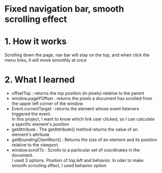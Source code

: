 # Fixed navigation bar, smooth scrolling effect 

# 1. How it works 
Scrolling down the page, nav bar will stay on the top, and when click the menu links, it will move smoothly at once 

# 2. What I learned 
 - offsetTop : returns the top position (in pixels) relative to the parent <br>
 - window.pageYOffset : returns the pixels a document has scrolled from the upper left corner of the window.<br>
 - Event.currentTarget : returns the element whose event listeners triggered the event. <br>
 In this project, I want to know which link user clicked, so I can calculate a specific element's position <br>
 - getAttribute : The getAttribute() method returns the value of an element's attribute <br>
 - getBoundingClientRect() : Returns the size of an element and its position relative to the viewport.<br>
 - window.scrollTo : Scrolls to a particular set of coordinates in the document. <br>
 I used 3 options. Position of top,left and behavior. In oder to make smooth scrooling effect, I used behavior option 

